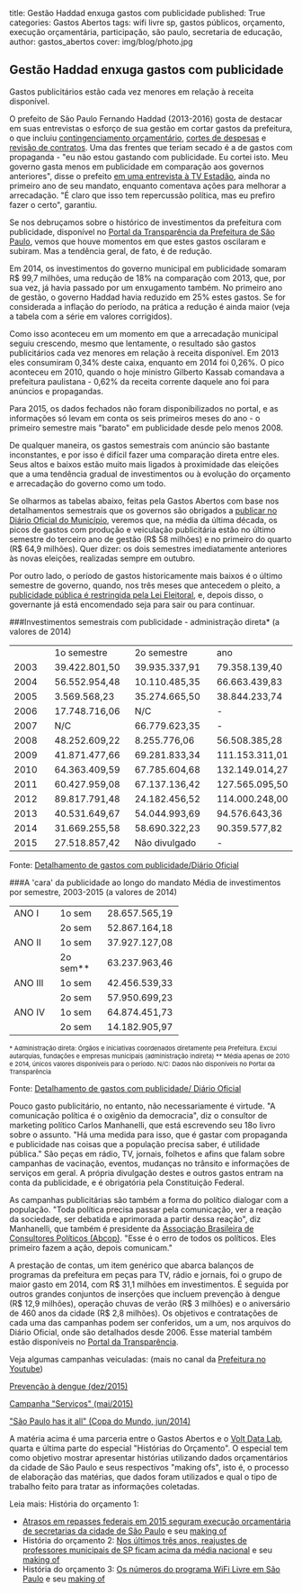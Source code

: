 title: Gestão Haddad enxuga gastos com publicidade
published: True
categories: Gastos Abertos
tags: wifi livre sp, gastos públicos, orçamento, execução orçamentária, participação, são paulo, secretaria de educação, 
author: gastos_abertos
cover: img/blog/photo.jpg

## Gestão Haddad enxuga gastos com publicidade
Gastos publicitários estão cada vez menores em relação à receita disponível.

O prefeito de São Paulo Fernando Haddad (2013-2016) gosta de destacar em suas entrevistas o esforço de sua gestão em cortar gastos da prefeitura, o que incluiu <a href="http://www.valor.com.br/politica/3876262/haddad-contingencia-185-do-orcamento-e-congela-investimentos-em-sp" target="_blank">contingenciamento orçamentário</a>, <a href="http://www1.folha.uol.com.br/cotidiano/2013/02/1236844-haddad-determina-corte-de-despesas-de-ao-menos-20-em-sao-paulo.shtml" target="_blank">cortes de despesas</a> e <a href="http://www.camara.sp.gov.br/blog/prefeitura-economizou-r-500-milhoes-com-revisao-de-contratos/" target="_blank">revisão de contratos</a>. Uma das frentes que teriam secado é a de gastos com propaganda - "eu não estou gastando com publicidade. Eu cortei isto. Meu governo gasta menos em publicidade em comparação aos governos anteriores", disse o prefeito <a href="https://www.youtube.com/watch?v=Tjied1Dp33o&feature=youtu.be&t=965" target="_blank">em uma entrevista à TV Estadão</a>, ainda no primeiro ano de seu mandato, enquanto comentava ações para melhorar a arrecadação. "É claro que isso tem repercussão política, mas eu prefiro fazer o certo", garantiu. 

Se nos debruçamos sobre o histórico de investimentos da prefeitura com publicidade, disponível no <a href="http://transparencia.prefeitura.sp.gov.br/administracao/Paginas/Investimentos-em-Publicidade.aspx" target="_blank">Portal da Transparência da Prefeitura de São Paulo</a>, vemos que houve momentos em que estes gastos oscilaram e subiram. Mas a tendência geral, de fato, é de redução.

Em 2014, os investimentos do governo municipal em publicidade somaram R$ 99,7 milhões, uma redução de 18% na comparação com 2013, que, por sua vez, já havia passado por um enxugamento também. No primeiro ano de gestão, o governo Haddad havia reduzido em 25% estes gastos. Se for considerada a inflação do período, na prática a redução é ainda maior (veja a tabela com a série em valores corrigidos).

Como isso aconteceu em um momento em que a arrecadação municipal seguiu crescendo, mesmo que lentamente, o resultado são gastos publicitários cada vez menores em relação à receita disponível. Em 2013 eles consumiram 0,34% deste caixa, enquanto em 2014 foi 0,26%. O pico aconteceu em 2010, quando o hoje ministro Gilberto Kassab comandava a prefeitura paulistana - 0,62% da receita corrente daquele ano foi para anúncios e propagandas.

<div id='highcharts-omaqer'><script src='//cloud.highcharts.com/inject/omaqer' defer='defer'></script></div>


<div id='highcharts-ihipeg'><script src='//cloud.highcharts.com/inject/ihipeg' defer='defer'></script></div>


Para 2015, os dados fechados não foram disponibilizados no portal, e as informações só levam em conta os seis primeiros meses do ano - o primeiro semestre mais "barato" em publicidade desde pelo menos 2008.

De qualquer maneira, os gastos semestrais com anúncio são bastante inconstantes, e por isso é difícil fazer uma comparação direta entre eles. Seus altos e baixos estão muito mais ligados à proximidade das eleições que a uma tendência gradual de investimentos ou à evolução do orçamento e arrecadação do governo como um todo. 

Se olharmos as tabelas abaixo, feitas pela Gastos Abertos com base nos detalhamentos semestrais que os governos são obrigados a <a href="http://transparencia.prefeitura.sp.gov.br/administracao/Paginas/Investimentos-publicados-DO.aspx" target="_blank">publicar no Diário Oficial do Município</a>, veremos que, na média da última década, os picos de gastos com produção e veiculação publicitária estão no último semestre do terceiro ano de gestão (R$ 58 milhões) e no primeiro do quarto (R$ 64,9 milhões). Quer dizer: os dois semestres imediatamente anteriores às novas eleições, realizadas sempre em outubro. 

Por outro lado, o período de gastos historicamente mais baixos é o último semestre de governo, quando, nos três meses que antecedem o pleito, a <a href="http://eleitoral.mpf.mp.br/servicos" target="_blank">publicidade pública é restringida pela Lei Eleitoral</a>, e, depois disso, o governante já está encomendado seja para sair ou para continuar.



###Investimentos semestrais com publicidade - administração direta*
(a valores de 2014)


<div dir="ltr">
  <table>
    <colgroup>
      <col width="80">
      <col width="148">
      <col width="153">
      <col width="138">
    </colgroup>
    <tr>
      <td></td>
      <td>1o semestre</td>
      <td>2o semestre</td>
      <td>ano</td>
    </tr>
    <tr>
      <td>2003</td>
      <td>39.422.801,50</td>
      <td>39.935.337,91</td>
      <td>79.358.139,40</td>
    </tr>
    <tr>
      <td>2004</td>
      <td>56.552.954,48</td>
      <td>10.110.485,35</td>
      <td>66.663.439,83</td>
    </tr>
    <tr>
      <td>2005</td>
      <td>3.569.568,23</td>
      <td>35.274.665,50</td>
      <td>38.844.233,74</td>
    </tr>
    <tr>
      <td>2006</td>
      <td>17.748.716,06</td>
      <td>N/C</td>
      <td>-</td>
    </tr>
    <tr>
      <td>2007</td>
      <td>N/C</td>
      <td>66.779.623,35</td>
      <td>-</td>
    </tr>
    <tr>
      <td>2008</td>
      <td>48.252.609,22</td>
      <td>8.255.776,06</td>
      <td>56.508.385,28</td>
    </tr>
    <tr>
      <td>2009</td>
      <td>41.871.477,66</td>
      <td>69.281.833,34</td>
      <td>111.153.311,01</td>
    </tr>
    <tr>
      <td>2010</td>
      <td>64.363.409,59</td>
      <td>67.785.604,68</td>
      <td>132.149.014,27</td>
    </tr>
    <tr>
      <td>2011</td>
      <td>60.427.959,08</td>
      <td>67.137.136,42</td>
      <td>127.565.095,50</td>
    </tr>
    <tr>
      <td>2012</td>
      <td>89.817.791,48</td>
      <td>24.182.456,52</td>
      <td>114.000.248,00</td>
    </tr>
    <tr>
      <td>2013</td>
      <td>40.531.649,67</td>
      <td>54.044.993,69</td>
      <td>94.576.643,36</td>
    </tr>
    <tr>
      <td>2014</td>
      <td>31.669.255,58</td>
      <td>58.690.322,23</td>
      <td>90.359.577,82</td>
    </tr>
    <tr>
      <td>2015</td>
      <td>27.518.857,42</td>
      <td>Não divulgado</td>
      <td>-</td>
    </tr>
  </table>
</div>

Fonte:
<a href="http://transparencia.prefeitura.sp.gov.br/administracao/Paginas/Investimentos-publicados-DO.aspx" target="_blank">Detalhamento de gastos com publicidade/Diário Oficial</a>


###A 'cara' da publicidade ao longo do mandato
Média de investimentos por semestre, 2003-2015 
(a valores de 2014) 
 
<div dir="ltr">
  <table>
    <colgroup>
      <col width="82">
      <col width="84">
      <col width="135">
    </colgroup>
    <tr>
      <td>ANO I</td>
      <td>1o sem</td>
      <td>28.657.565,19</td>
    </tr>
    <tr>
      <td></td>
      <td>2o sem</td>
      <td>52.867.164,18</td>
    </tr>
    <tr>
      <td>ANO II</td>
      <td>1o sem</td>
      <td>37.927.127,08</td>
    </tr>
    <tr>
      <td></td>
      <td>2o sem**</td>
      <td>63.237.963,46</td>
    </tr>
    <tr>
      <td>ANO III</td>
      <td>1o sem</td>
      <td>42.456.539,33</td>
    </tr>
    <tr>
      <td></td>
      <td>2o sem</td>
      <td>57.950.699,23</td>
    </tr>
    <tr>
      <td>ANO IV</td>
      <td>1o sem</td>
      <td>64.874.451,73</td>
    </tr>
    <tr>
      <td></td>
      <td>2o sem</td>
      <td>14.182.905,97</td>
    </tr>
  </table>
</div>

<span style="font-size:11px">* Administração direta: Órgãos e iniciativas coordenados diretamente pela Prefeitura. Exclui autarquias, fundações e empresas municipais (administração indireta)
** Média apenas de 2010 e 2014, únicos valores disponíveis para o período.
N/C: Dados não disponíveis no Portal da Transparência

Fonte:
<a href="http://transparencia.prefeitura.sp.gov.br/administracao/Paginas/Investimentos-publicados-DO.aspx" target="_blank">Detalhamento de gastos com publicidade/ Diário Oficial</a></span>


Pouco gasto publicitário, no entanto, não necessariamente é virtude. "A comunicação política é o oxigênio da democracia", diz o consultor de marketing político Carlos Manhanelli, que está escrevendo seu 18o livro sobre o assunto. "Há uma medida para isso, que é gastar com propaganda e publicidade nas coisas que a população precisa saber, é utilidade pública." São peças em rádio, TV, jornais, folhetos e afins que falam sobre campanhas de vacinação, eventos, mudanças no trânsito e informações de serviços em geral. A própria divulgação destes e outros gastos entram na conta da publicidade, e é obrigatória pela Constituição Federal.

As campanhas publicitárias são também a forma do político dialogar com a população. "Toda política precisa passar pela comunicação, ver a reação da sociedade, ser debatida e aprimorada a partir dessa reação", diz Manhanelli, que também é presidente da <a href="http://www.abcop.com.br/a/index.asp" target="_blank">Associação Brasileira de Consultores Políticos (Abcop)</a>. "Esse é o erro de todos os políticos. Eles primeiro fazem a ação, depois comunicam." 

A prestação de contas, um item genérico que abarca balanços de programas da prefeitura em peças para TV, rádio e jornais, foi o grupo de maior gasto em 2014, com R$ 31,1 milhões em investimentos. É seguida por outros grandes conjuntos de inserções que incluem prevenção à dengue (R$ 12,9 milhões), operação chuvas de verão (R$ 3 milhões) e o aniversário de 460 anos da cidade (R$ 2,8 milhões). Os objetivos e contratações de cada uma das campanhas podem ser conferidos, um a um, nos arquivos do Diário Oficial, onde são detalhados desde 2006. Esse material também estão disponíveis no <a href="http://transparencia.prefeitura.sp.gov.br/administracao/Paginas/Investimentos-publicados-DO.aspx" target="_blank">Portal da Transparência</a>. 



Veja algumas campanhas veiculadas: 
(mais no canal da <a href="https://www.youtube.com/user/prefeiturasaopaulo" target="_blank">Prefeitura no Youtube</a>)

<a href="https://youtu.be/3w1MSqvFKSE?list=PLwqBh5JEu72yc56GfnhJ7Xw4ftyFcGHe4" target="_blank">Prevenção à dengue (dez/2015)</a>

<a href="https://youtu.be/uTDZbUQXJwc?list=PLwqBh5JEu72yc56GfnhJ7Xw4ftyFcGHe4" target="_blank">Campanha "Serviços" (mai/2015)</a>

<a href="https://www.youtube.com/watch?v=gkHBTco24rE&list=PLwqBh5JEu72wKR2K2KSX2sOJ0RlwqK-ht&index=1" target="_blank">"São Paulo has it all" (Copa do Mundo, jun/2014)</a>


A matéria acima é uma parceria entre o Gastos Abertos e o <a href="http://www.voltdata.info/" target="_blank">Volt Data Lab</a>, quarta e última parte do especial "Histórias do Orçamento". O especial tem como objetivo mostrar apresentar histórias utilizando dados orçamentários da cidade de São Paulo e seus respectivos "making ofs", isto é, o processo de elaboração das matérias, que dados foram utilizados e qual o tipo de trabalho feito para tratar as informações coletadas. 

Leia mais:
História do orçamento 1: 
- <a href="http://gastosabertos.org/historia/2016/3/9/atrasos_em_repasses_seguram_execucao_orcamentaria_de_secretarias_paulistas/" target="_blank">Atrasos em repasses federais em 2015 seguram execução orçamentária de secretarias da cidade de São Paulo</a> e seu <a href="http://gastosabertos.org/historia/2016/3/15/making-of-atrasos_em_repasses_seguram_execucao_orcamentaria_de_secretarias_paulistas/" target="_blank">making of</a>
- História do orçamento 2: <a href="http://gastosabertos.org/historia/2016/3/22/reajustes_de_professores_municipais_de_sp_ficam_acima_da_media_nacional">Nos últimos três anos, reajustes de professores municipais de SP ficam acima da média nacional</a> e seu <a href="http://gastosabertos.org/historia/2016/3/23/making_of_reajustes_de_professores_municipais_de_sp_ficam_acima_da_media_nacional" target="_blank">making of</a>
- História do orçamento 3: <a href="http://gastosabertos.org/historia/2016/4/05/os_numeros_do_programa_wifi_livre_em_sp">Os números do programa WiFi Livre em São Paulo</a> e seu <a href="http://gastosabertos.org/historia/2016/4/06/making_of_os_numeros_do_programa_wifi_livre_em_sp" target="_blank">making of</a>
